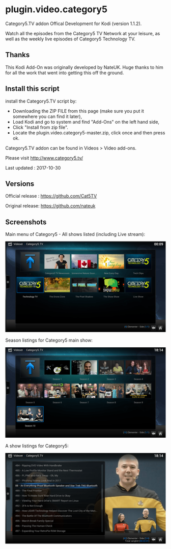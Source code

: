 # plugin.video.category5
Category5.TV addon Offical Development for Kodi (version 1.1.2).

Watch all the episodes from the Category5 TV Network at your leisure, as well as the weekly live episodes of Category5 Technology TV.

## Thanks
This Kodi Add-On was originally developed by NateUK. Huge thanks to him for all the work that went into getting this off the ground.

## Install this script

install the Category5.TV script by:

* Downloading the ZIP FILE from this page
(make sure you put it somewhere you can find it later),
* Load Kodi and go to system and find "Add-Ons" on the left hand side,
* Click "Install from zip file".
* Locate the plugin.video.category5-master.zip, click once and then press ok.

Category5.TV addon can be found in Videos > Video add-ons.


Please visit http://www.category5.tv/

Last updated : 2017-10-30

## Versions

Official release : https://github.com/Cat5TV

Original release: https://github.com/nateuk

## Screenshots

Main menu of Category5 - All shows listed (including Live stream):

![Main menu of Category5 - All shows listed including Live stream](resources/media/screenshots/mainscreen.png?raw=true)

Season listings for Category5 main show:

![Season listings for Category5 main show](resources/media/screenshots/seasons.png?raw=true)

A show listings for Category5:

![A show listings for Category5](resources/media/screenshots/mediaview.png?raw=true)

